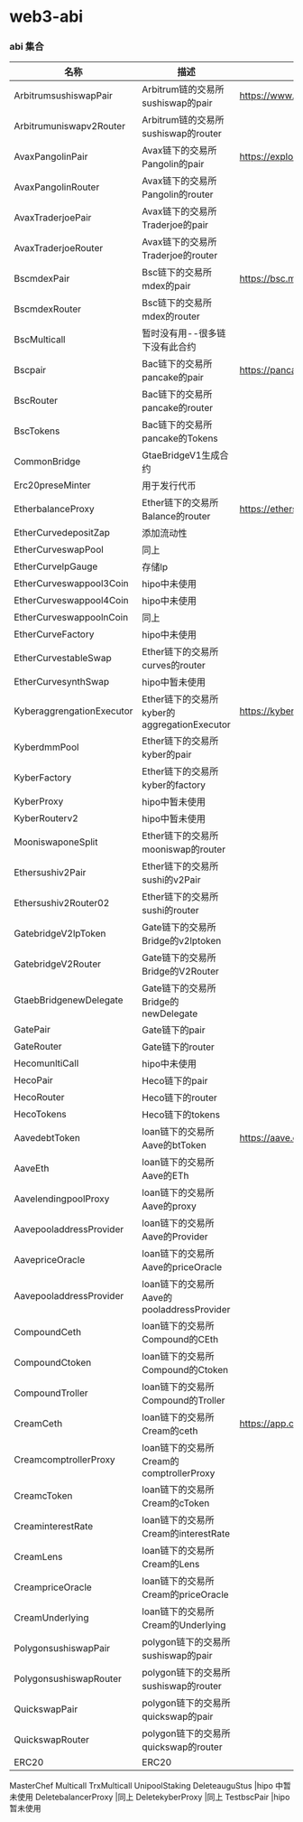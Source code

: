 # web3-abi

### abi 集合
| 名称                      | 描述                                            |链接       |
| ------------------------- | ----------------------------------------------- |-----------|
ArbitrumsushiswapPair      |Arbitrum链的交易所sushiswap的pair  |https://www.sushi.com/|
Arbitrumuniswapv2Router    |Arbitrum链的交易所sushiswap的router
AvaxPangolinPair           |Avax链下的交易所Pangolin的pair    |https://explorer.0x.org/liquiditySources/Pangolin|
AvaxPangolinRouter         |Avax链下的交易所Pangolin的router
AvaxTraderjoePair          |Avax链下的交易所Traderjoe的pair  
AvaxTraderjoeRouter        | Avax链下的交易所Traderjoe的router
BscmdexPair                |Bsc链下的交易所mdex的pair       |https://bsc.mdex.com/#/swap|
BscmdexRouter              |Bsc链下的交易所mdex的router
BscMulticall               |暂时没有用--很多链下没有此合约
Bscpair                    |Bac链下的交易所pancake的pair     |https://pancakeswap.finance/| 
BscRouter                  |Bac链下的交易所pancake的router
BscTokens                  |Bac链下的交易所pancake的Tokens 
CommonBridge               |GtaeBridgeV1生成合约
Erc20preseMinter           |用于发行代币
EtherbalanceProxy          |Ether链下的交易所Balance的router    |https://etherscan.io/balancecheck-tool|
EtherCurvedepositZap       |添加流动性
EtherCurveswapPool         |同上
EtherCurvelpGauge          |存储lp
EtherCurveswappool3Coin    |hipo中未使用
EtherCurveswappool4Coin    |hipo中未使用
EtherCurveswappoolnCoin    |同上
EtherCurveFactory          | hipo中未使用
EtherCurvestableSwap       |Ether链下的交易所curves的router
EtherCurvesynthSwap        |hipo中暂未使用
KyberaggrengationExecutor  |Ether链下的交易所kyber的aggregationExecutor   |https://kyber.network/|
KyberdmmPool               |Ether链下的交易所kyber的pair
KyberFactory               |Ether链下的交易所kyber的factory
KyberProxy                 |hipo中暂未使用
KyberRouterv2              |hipo中暂未使用
MooniswaponeSplit          |Ether链下的交易所mooniswap的router
Ethersushiv2Pair           |Ether链下的交易所sushi的v2Pair
Ethersushiv2Router02       |Ether链下的交易所sushi的router
GatebridgeV2lpToken        |Gate链下的交易所Bridge的v2lptoken
GatebridgeV2Router         |Gate链下的交易所Bridge的V2Router
GtaebBridgenewDelegate     |Gate链下的交易所Bridge的newDelegate
GatePair                   |Gate链下的pair
GateRouter                 |Gate链下的router
HecomunltiCall             | hipo中未使用
HecoPair                   |Heco链下的pair
HecoRouter                 |Heco链下的router
HecoTokens                 |Heco链下的tokens
AavedebtToken              |loan链下的交易所Aave的btToken   |https://aave.com/|
AaveEth                    |loan链下的交易所Aave的ETh
AavelendingpoolProxy       |loan链下的交易所Aave的proxy
AavepooladdressProvider    |loan链下的交易所Aave的Provider
AavepriceOracle            |loan链下的交易所Aave的priceOracle  
AavepooladdressProvider    |loan链下的交易所Aave的pooladdressProvider
CompoundCeth               |loan链下的交易所Compound的CEth
CompoundCtoken             |loan链下的交易所Compound的Ctoken
CompoundTroller            |loan链下的交易所Compound的Troller 
CreamCeth                  |loan链下的交易所Cream的ceth       |https://app.cream.finance/|
CreamcomptrollerProxy      |loan链下的交易所Cream的comptrollerProxy
CreamcToken                |loan链下的交易所Cream的cToken 
CreaminterestRate          |loan链下的交易所Cream的interestRate
CreamLens                  |loan链下的交易所Cream的Lens
CreampriceOracle           |loan链下的交易所Cream的priceOracle
CreamUnderlying            |loan链下的交易所Cream的Underlying
PolygonsushiswapPair       |polygon链下的交易所sushiswap的pair
PolygonsushiswapRouter     |polygon链下的交易所sushiswap的router
QuickswapPair              |polygon链下的交易所quickswap的pair
QuickswapRouter            |polygon链下的交易所quickswap的router
ERC20                      | ERC20 
MasterChef
Multicall
TrxMulticall
UnipoolStaking
DeleteauguStus |hipo 中暂未使用
DeletebalancerProxy |同上
DeletekyberProxy |同上
TestbscPair |hipo 暂未使用
